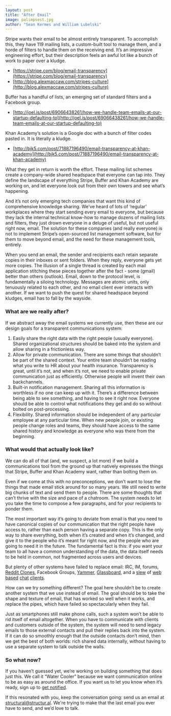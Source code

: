 ```yaml
---
layout: post
title: "After Email"
image: palimpsest.jpg
author: "Sean Kermes and William Lubelski"
---
```


Stripe wants their email to be almost entirely transparent.  To accomplish this, they have 119 mailing lists, a custom-built tool to manage them, and a horde of filters to handle them on the receiving end.  It’s an impressive engineering effort, but their description feels an awful lot like a bunch of work to paper over a kludge.

* [https://stripe.com/blog/email-transparency](https://stripe.com/blog/email-transparency)
* [http://blog.alexmaccaw.com/stripes-culture](http://blog.alexmaccaw.com/stripes-culture)

Buffer has a handful of lists, an emerging set of standard filters and a Facebook group.

* [http://joel.is/post/69066438261/how-we-handle-team-emails-at-our-startup-defaulting-to](http://joel.is/post/69066438261/how-we-handle-team-emails-at-our-startup-defaulting-to)

Khan Academy’s solution is a Google doc with a bunch of filter codes pasted in.  It is literally a kludge.

* [http://bjk5.com/post/71887196490/email-transparency-at-khan-academy](http://bjk5.com/post/71887196490/email-transparency-at-khan-academy)

What they get in return is worth the effort.  These mailing list schemes create a company-wide shared headspace that everyone can tap into.  They define the landscape of everything Stripe, Buffer and Khan Academy are working on, and let everyone look out from their own towers and see what’s happening.

And it’s not only emerging tech companies that want this kind of comprehensive knowledge sharing.  We've heard of lots of ‘regular’ workplaces where they start sending every email to everyone, but because they lack the internal technical know-how to manage dozens of mailing lists and filters, they just drown everyone in a deluge of useful, but not useful right now, email.  The solution for these companies (and really everyone) is not to implement Stripe’s open-sourced list management software, but for them to move beyond email, and the need for these management tools, entirely.

When you send an email, the sender and recipients each retain separate copies in their inboxes or sent folders.  When they reply, everyone gets yet more copies.  The illusion of a single thread is created by each mail application stitching these pieces together after the fact - some (gmail) better than others (outlook).  Email, down to the protocol level, is fundamentally a siloing technology.  Messages are atomic units, only tenuously related to each other, and no email client ever interacts with another.  If we want to push the quest for shared headspace beyond kludges, email has to fall by the wayside.

### What are we really after?

If we abstract away the email systems we currently use, then these are our design goals for a transparent communications system:

1. Easily share the right data with the right people (usually everyone).  Shared organizational structures should be baked into the system and allow sharing in a frictionless way.
2. Allow for private communication.  There are some things that shouldn’t be part of the shared context.  Your entire team shouldn’t be reading what you write to HR about your health insurance.  Transparency is great, until it’s not, and when it’s not, we need to enable private communication just as efficiently.  Otherwise people will invent their own backchannels.
3. Built-in notification management.  Sharing all this information is worthless if no one can keep up with it.  There’s a difference between being able to see something, and having to see it right now.  Everyone should be able to control what notifications they get and do so without bolted on post-processing.
4. Flexibility.   Shared information should be independent of any particular employee at any particular time.  When new people join, or existing people change roles and teams, they should have access to the same shared history and knowledge as everyone who was there from the beginning.

### What would that actually look like?

We can do all of that (and, we suspect, a lot more) if we build a communications tool from the ground up that natively expresses the things that Stripe, Buffer and Khan Academy want, rather than bolting them on.

Even if we come at this with no preconceptions, we don’t want to lose the things that made email stick around for so many years.  We still need to write big chunks of text and send them to people.  There are some thoughts that can’t thrive with the size and pace of a chatroom.  The system needs to let you take the time to compose a few paragraphs, and for your recipients to ponder them.

The most important way it’s going to deviate from email is that you need to have canonical copies of our communication that the right people have access to, rather than each person having a separate copy.  This is the only way to share everything, both when it’s created and when it’s changed, and give it to the people who it’s meant for right now, and the people who are going to need it in the future.  The fundamental fact is this: if you want your team to all have a common understanding of the data, the data itself needs to be held in common, not fragmented across users and devices.

But plenty of other systems have failed to replace email:  IRC,
IM, forums, [Reddit Clones](http://ryancarson.com/post/49494542970/how-to-use-a-reddit-clone-to-boost-company-culture), Facebook Groups, [Yammer](http://yammer.com), [Glassboard](http://glassboard.com/), and a [slew](https://campfirenow.com/) of [web](https://hall.com/) [based](https://slack.com/) [chat](https://www.hipchat.com/) [clients](https://www.flowdock.com/).

How can we try something different?  The goal here shouldn’t be to create another system that we use instead of email.  The goal should be to take the shape and texture of email, that has worked so well when it works, and replace the pipes, which have failed so spectacularly when they fail.

Just as smartphones still make phone calls, such a system won’t be able to rid itself of email altogether.  When you have to communicate with clients and customers outside of the system, the system will need to send legacy emails to those external contacts and pull their replies back into the system.   If it can do so smoothly enough that the outside contacts don’t mind, then we get the best of both worlds: rich shared data internally, without having to use a separate system to talk outside the walls.

### So what now?

If you haven’t guessed yet, we’re working on building something that does just this.  We call it “Water Cooler” because we want communication online to be as easy as around the office.  If you want us to let you know when it’s ready, sign up to [get notified](https://docs.google.com/forms/d/15BSfBgGhpcOQv4P7zybUC73ts6q7nWeaJ855yREDnSk/viewform).

If this resonated with you, keep the conversation going: send us an email at [structural@structur.al](mailto:structural@structur.al).  We're trying to make that the last email you ever have to send, and we’d love to talk.
